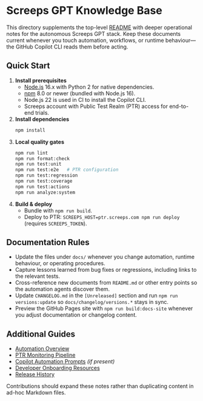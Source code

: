 # Screeps GPT Knowledge Base

This directory supplements the top-level [README](../README.md) with deeper operational notes for the autonomous Screeps GPT
stack. Keep these documents current whenever you touch automation, workflows, or runtime behaviour—the GitHub Copilot CLI reads
them before acting.

## Quick Start

1. **Install prerequisites**
   - [Node.js](https://nodejs.org) 16.x with Python 2 for native dependencies.
   - [npm](https://www.npmjs.com) 8.0 or newer (bundled with Node.js 16).
   - Node.js 22 is used in CI to install the Copilot CLI.
   - Screeps account with Public Test Realm (PTR) access for end-to-end trials.
2. **Install dependencies**
   ```bash
   npm install
   ```
3. **Local quality gates**
   ```bash
   npm run lint
   npm run format:check
   npm run test:unit
   npm run test:e2e   # PTR configuration
   npm run test:regression
   npm run test:coverage
   npm run test:actions
   npm run analyze:system
   ```
4. **Build & deploy**
   - Bundle with `npm run build`.
   - Deploy to PTR: `SCREEPS_HOST=ptr.screeps.com npm run deploy` (requires `SCREEPS_TOKEN`).

## Documentation Rules

- Update the files under `docs/` whenever you change automation, runtime behaviour, or operating procedures.
- Capture lessons learned from bug fixes or regressions, including links to the relevant tests.
- Cross-reference new documents from `README.md` or other entry points so the automation agents discover them.
- Update `CHANGELOG.md` in the `[Unreleased]` section and run `npm run versions:update` so `docs/changelog/versions.*` stays in sync.
- Preview the GitHub Pages site with `npm run build:docs-site` whenever you adjust documentation or changelog content.

## Additional Guides

- [Automation Overview](automation/overview.md)
- [PTR Monitoring Pipeline](operations/stats-monitoring.md)
- [Copilot Automation Prompts](../.github/copilot/README.md) _(if present)_
- [Developer Onboarding Resources](../DOCS.md)
- [Release History](changelog/versions.md)

Contributions should expand these notes rather than duplicating content in ad-hoc Markdown files.

```

```
